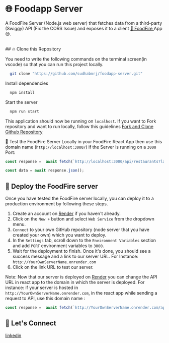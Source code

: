 # 🌐 Foodapp Server

A FoodFire Server (Node.js web server) that fetches data from a third-party (Swiggy) API (Fix the CORS Issue) and exposes it to a client [🚀 FoodFire ](https://sudhabnrj.netlify.app/) App 😍.

<br/>
## 🔥 Clone this Repository

You need to write the following commands on the terminal screen(in vscode) so that you can run this project locally.

```bash
  git clone "https://github.com/sudhabnrj/foodapp-server.git"
```
Install dependencies

```bash
  npm install
```

Start the server

```bash
  npm run start
```

This application should now be running on `localhost`. If you want to Fork repository and want to run locally, follow this guidelines [Fork and Clone Github Repository](https://docs.github.com/en/get-started/quickstart/fork-a-repo)

💫 Test the FoodFire Server Locally in your FoodFire React App then use this domain name (`http://localhost:3000/`) if the Server is running on a `3000` Port:
```javascript
const response =  await fetch(`http://localhost:3000/api/restaurants?lat=12.9351929&lng=77.62448069999999&page_type=DESKTOP_WEB_LISTING`)

const data = await response.json();
```


## 🔮 Deploy the FoodFire server
Once you have tested the FoodFire server locally, you can deploy it to a production environment by following these steps.

1. Create an account on [Render](https://render.com/) if you haven't already.
2. Click on the `New +` button and select `Web Service` from the dropdown menu.
3. `Connect` to your own GitHub repository (node server that you have created your own) which you want to deploy.
4. In the `Settings` tab, scroll down to the `Environment Variables` section and add `PORT` environment variables to `3000`.
5. Wait for the deployment to finish. Once it's done, you should see a success message and a link to our server URL. For Instance: `http://YourOwnServerName.onrender.com`
6. Click on the link URL to test our server.

Note: Now that our server is deployed on [Render](https://render.com/) you can change the API URL in react app to the domain in which the server is deployed. For instance: if your server is hosted in `http://YourOwnServerName.onrender.com`, in the react app while sending a request to API, use this domain name : 

```javascript
const response =  await fetch(`http://YourOwnServerName.onrender.com/api/restaurants?lat=12.9351929&lng=77.62448069999999&page_type=DESKTOP_WEB_LISTING`)
```

## 🔗 Let's Connect

[linkedin](https://www.linkedin.com/in/sudhachandan-banerjee)
